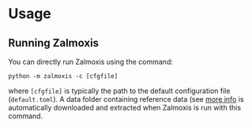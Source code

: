 # Usage

## Running Zalmoxis

You can directly run Zalmoxis using the command:

```console
python -m zalmoxis -c [cfgfile]
```

where `[cfgfile]` is typically the path to the default configuration file (`default.toml`).
A data folder containing reference data (see [more info](https://zalmoxis.readthedocs.io/en/latest/data/) is automatically downloaded and extracted when Zalmoxis is run with this command.